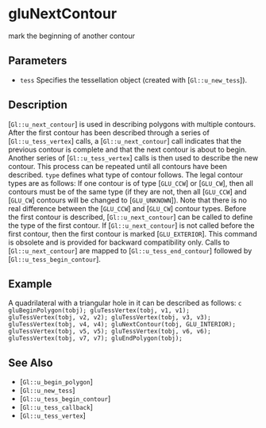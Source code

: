 # gluNextContour
mark the beginning of another contour

## Parameters
- `tess`
  Specifies the tessellation object (created with [`Gl::u_new_tess`]).

## Description
[`Gl::u_next_contour`] is used in describing polygons with multiple
  contours. After the first contour has been described through a series
  of [`Gl::u_tess_vertex`] calls, a [`Gl::u_next_contour`] call
  indicates that the previous contour is complete and that the next
  contour is about to begin. Another series of [`Gl::u_tess_vertex`]
  calls is then used to describe the new contour. This process can be
  repeated until all contours have been described.
`type` defines what type of contour follows. The legal contour types
  are as follows:
If one contour is of type [`GLU_CCW`] or [`GLU_CW`], then all contours
  must be of the same type (if they are not, then all [`GLU_CCW`] and
  [`GLU_CW`] contours will be changed to [`GLU_UNKNOWN`]).
Note that there is no real difference between the [`GLU_CCW`] and
  [`GLU_CW`] contour types.
Before the first contour is described, [`Gl::u_next_contour`] can be
  called to define the type of the first contour. If
  [`Gl::u_next_contour`] is not called before the first contour, then
  the first contour is marked [`GLU_EXTERIOR`].
This command is obsolete and is provided for backward compatibility
  only. Calls to [`Gl::u_next_contour`] are mapped to
  [`Gl::u_tess_end_contour`] followed by [`Gl::u_tess_begin_contour`].

## Example
A quadrilateral with a triangular hole in it can be described as
  follows: ```c gluBeginPolygon(tobj); gluTessVertex(tobj, v1, v1);
  gluTessVertex(tobj, v2, v2); gluTessVertex(tobj, v3, v3);
  gluTessVertex(tobj, v4, v4); gluNextContour(tobj, GLU_INTERIOR);
  gluTessVertex(tobj, v5, v5); gluTessVertex(tobj, v6, v6);
  gluTessVertex(tobj, v7, v7); gluEndPolygon(tobj); ```

## See Also
- [`Gl::u_begin_polygon`]
- [`Gl::u_new_tess`]
- [`Gl::u_tess_begin_contour`]
- [`Gl::u_tess_callback`]
- [`Gl::u_tess_vertex`]
